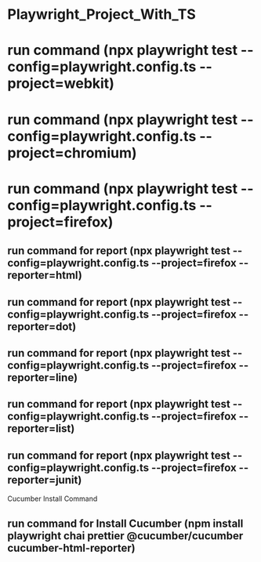 # Playwright_Project_With_TS
# run command (npx playwright test --config=playwright.config.ts --project=webkit)
# run command (npx playwright test --config=playwright.config.ts --project=chromium)
# run command (npx playwright test --config=playwright.config.ts --project=firefox)

## run command  for report (npx playwright test --config=playwright.config.ts --project=firefox --reporter=html)
## run command  for report (npx playwright test --config=playwright.config.ts --project=firefox --reporter=dot)
## run command  for report (npx playwright test --config=playwright.config.ts --project=firefox --reporter=line)
## run command  for report (npx playwright test --config=playwright.config.ts --project=firefox --reporter=list)
## run command  for report (npx playwright test --config=playwright.config.ts --project=firefox --reporter=junit)
Cucumber Install Command
## run command  for Install Cucumber (npm install playwright chai prettier @cucumber/cucumber cucumber-html-reporter)